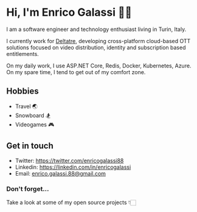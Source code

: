 # Hi, I'm Enrico Galassi 🐱‍💻

I am a software engineer and technology enthusiast living in Turin, Italy.

I currently work for [Deltatre](https://deltatre.com), developing cross-platform cloud-based OTT solutions focused on video distribution, identity and subscription based entitlements.

On my daily work, I use ASP.NET Core, Redis, Docker, Kubernetes, Azure.  
On my spare time, I tend to get out of my comfort zone.

## Hobbies

- Travel 🌏
- Snowboard 🏂
- Videogames 🎮

## Get in touch

- Twitter: https://twitter.com/enricogalassi88
- Linkedin: https://linkedin.com/in/enricogalassi
- Email: enrico.galassi.88@gmail.com

### Don't forget...

Take a look at some of my open source projects 👇🏻
<!--
**galassie/galassie** is a ✨ _special_ ✨ repository because its `README.md` (this file) appears on your GitHub profile.

Here are some ideas to get you started:

- 🔭 I’m currently working on ...
- 🌱 I’m currently learning ...
- 👯 I’m looking to collaborate on ...
- 🤔 I’m looking for help with ...
- 💬 Ask me about ...
- 📫 How to reach me: ...
- 😄 Pronouns: ...
- ⚡ Fun fact: ...
-->
